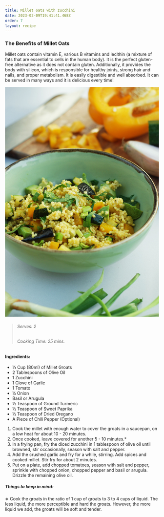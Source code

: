 ```yaml
---
title: Millet oats with zucchini
date: 2023-02-09T19:41:41.468Z
order: 7
layout: recipe
---
```

### The Benefits of Millet Oats

Millet oats contain vitamin E, various B vitamins and lecithin (a mixture of fats that are essential to cells in the human body). It i﻿s t﻿he perfect gluten-free alternative as it does not contain gluten. A﻿dditionally, it provides the body with silicon, which is responsible for healthy joints, strong hair and nails, and proper metabolism. It is easily digestible and well absorbed. It can be served in many ways and it is delicious every time!

![Millet oats with zucchini served in a bowl.](../uploads/kasza-jaglana-z-cukinia.jpg "Millet Oats with Zucchini")

> ###### Serves: 2
>
> ###### Cooking Time: 25 mins.

#### Ingredients:

* ⅓ Cup (80ml) of Millet Groats
* 2 Tablespoons of Olive Oil
* 1 Zucchini
* 1 Clove of Garlic
* 1 Tomato
* ¼ Onion
* Basil or Arugula
* ½ Teaspoon of Ground Turmeric 
* ½ Teaspoon of Sweet Paprika 
* ½ Teaspoon of Dried Oregano
* A Piece of Chili Pepper (Optional)



1. Cook the millet with enough water to cover the groats in a saucepan, on a low heat for about 10 - 20 minutes.
2. Once cooked, leave covered for another 5 - 10 minutes.*
3. In a frying pan, fry the diced zucchini in 1 tablespoon of olive oil until browned, stir occasionally, season with salt and pepper.
4. Add the crushed garlic and fry for a while, stirring. Add spices and cooked millet. Stir fry for about 2 minutes.
5. Put on a plate, add chopped tomatoes, season with salt and pepper, sprinkle with chopped onion, chopped pepper and basil or arugula. Drizzle the remaining olive oil.



##### Things to keep in mind:

∗ Cook the groats in the ratio of 1 cup of groats to 3 to 4 cups of liquid. The less liquid, the more perceptible and hard the groats. However, the more liquid we add, the groats will be soft and tender.